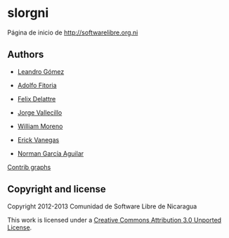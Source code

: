 slorgni
=======

Página de inicio de http://softwarelibre.org.ni

## Authors

* [Leandro Gómez](https://github.com/leogg)

* [Adolfo Fitoria](https://github.com/fitoria)

* [Felix Delattre](https://github.com/xamanu)

* [Jorge Vallecillo](https://github.com/altmas5)

* [William Moreno](https://github.com/williamjmorenor)

* [Erick Vanegas](https://github.com/eveevans)

* [Norman García Aguilar](https://github.com/n0rman)

 [Contrib graphs](https://github.com/leogg/slorgni/graphs/contributors)

## Copyright and license

Copyright 2012-2013 Comunidad de Software Libre de Nicaragua

This work is licensed under a [Creative Commons Attribution 3.0 Unported License](http://creativecommons.org/licenses/by/3.0/).
